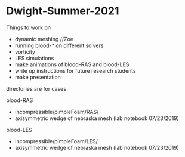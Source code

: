 # Dwight-Summer-2021

Things to work on
* dynamic meshing //Zoe
* running blood-* on different solvers
* vorticity
* LES simulations
* make animations of blood-RAS and blood-LES
* write up instructions for future research students
* make presentation

directories are for cases

blood-RAS
* incompressible/pimpleFoam/RAS/
* axisymmetric wedge of nebraska mesh (lab notebook 07/23/2019)
  
blood-LES
* incompressible/pimpleFoam/LES/
* axisymmetric wedge of nebraska mesh (lab notebook 07/23/2019)
